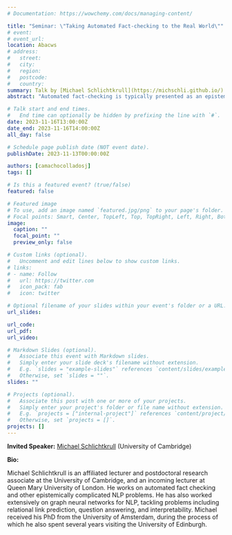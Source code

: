 ```yaml
---
# Documentation: https://wowchemy.com/docs/managing-content/

title: "Seminar: \"Taking Automated Fact-checking to the Real World\""
# event:
# event_url:
location: Abacws
# address:
#   street:
#   city:
#   region:
#   postcode:
#   country:
summary: Talk by [Michael Schlichtkrull](https://michschli.github.io/) (University of Cambridge)
abstract: "Automated fact-checking is typically presented as an epistemic tool that fact-checkers, social media consumers, and other stakeholders can use to fight misinformation. Nevertheless, most research papers are surprisingly vague about how this technology is to be used. In the first part of this talk, I will argue that vague arguments about intended use hinders research in the area. I will use content analysis of highly cited papers to document and clarify the problem, and to establish recommendations. In the second part, I will try to follow my own recommendations, as I introduce a new dataset for automated fact-checking. I propose that human fact-checking is an effective method for fighting misinformation, and accordingly attempt to reverse-engineer the process. The resulting dataset allows reasoning about the capacity for models – including LLMs – to help human fact-checkers with some or all of their real-world fact-checking tasks."

# Talk start and end times.
#   End time can optionally be hidden by prefixing the line with `#`.
date: 2023-11-16T13:00:00Z
date_end: 2023-11-16T14:00:00Z
all_day: false

# Schedule page publish date (NOT event date).
publishDate: 2023-11-13T00:00:00Z

authors: [camachocolladosj]
tags: []

# Is this a featured event? (true/false)
featured: false

# Featured image
# To use, add an image named `featured.jpg/png` to your page's folder. 
# Focal points: Smart, Center, TopLeft, Top, TopRight, Left, Right, BottomLeft, Bottom, BottomRight.
image:
  caption: ""
  focal_point: ""
  preview_only: false

# Custom links (optional).
#   Uncomment and edit lines below to show custom links.
# links:
# - name: Follow
#   url: https://twitter.com
#   icon_pack: fab
#   icon: twitter

# Optional filename of your slides within your event's folder or a URL.
url_slides:

url_code:
url_pdf:
url_video:

# Markdown Slides (optional).
#   Associate this event with Markdown slides.
#   Simply enter your slide deck's filename without extension.
#   E.g. `slides = "example-slides"` references `content/slides/example-slides.md`.
#   Otherwise, set `slides = ""`.
slides: ""

# Projects (optional).
#   Associate this post with one or more of your projects.
#   Simply enter your project's folder or file name without extension.
#   E.g. `projects = ["internal-project"]` references `content/project/deep-learning/index.md`.
#   Otherwise, set `projects = []`.
projects: []
---
```


**Invited Speaker:** [Michael Schlichtkrull](https://michschli.github.io/) (University of Cambridge)

**Bio:**

Michael Schlichtkrull is an affiliated lecturer and postdoctoral research associate at the University of Cambridge, and an incoming lecturer at Queen Mary University of London. He works on automated fact checking and other epistemically complicated NLP problems. He has also worked extensively on graph neural networks for NLP, tackling problems including relational link prediction, question answering, and interpretability. Michael received his PhD from the University of Amsterdam, during the process of which he also spent several years visiting the University of Edinburgh.
